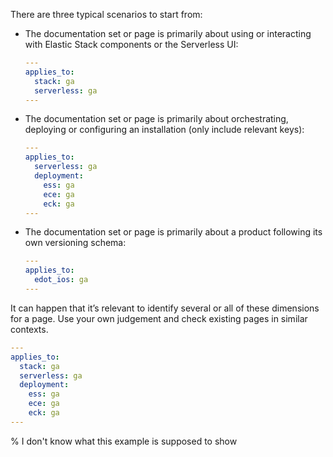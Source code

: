 There are three typical scenarios to start from:

* The documentation set or page is primarily about using or interacting with Elastic Stack components or the Serverless UI:

    ```yml
    ---
    applies_to:
      stack: ga
      serverless: ga
    ---
    ```

* The documentation set or page is primarily about orchestrating, deploying or configuring an installation (only include relevant keys):

  ```yml
  ---
  applies_to:
    serverless: ga
    deployment:
      ess: ga
      ece: ga
      eck: ga
  ---

  ```

* The documentation set or page is primarily about a product following its own versioning schema:

  ```yml
  ---
  applies_to:
    edot_ios: ga
  ---
  ```

It can happen that it’s relevant to identify several or all of these dimensions for a page. Use your own judgement and check existing pages in similar contexts.

```yml
---
applies_to:
  stack: ga
  serverless: ga
  deployment:
    ess: ga
    ece: ga
    eck: ga
---
```
% I don't know what this example is supposed to show




